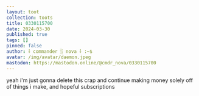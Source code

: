 ```yaml
---
layout: toot
collection: toots
title: 0330115700
date: 2024-03-30
published: true
tags: []
pinned: false
author: ⸸ commander ░ nova ⸸ :~$
avatar: /img/avatar/daemon.jpeg
mastodon: https://mastodon.online/@cmdr_nova/0330115700
---
```


yeah i'm just gonna delete this crap and continue making money solely off of things i make, and hopeful subscriptions
